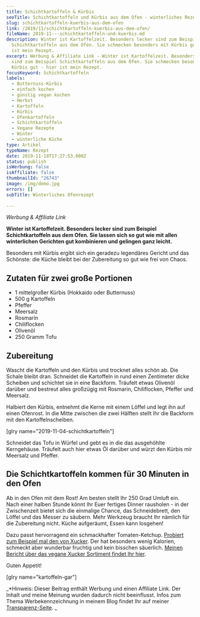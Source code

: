 ```yaml
---
title: Schichtkartoffeln & Kürbis
seoTitle: Schichtkartoffeln und Kürbis aus dem Ofen - winterliches Rezept
slug: schichtkartoffeln-kuerbis-aus-dem-ofen
link: /2019/11/schichtkartoffeln-kuerbis-aus-dem-ofen/
fileName: 2019-11---schichtkartoffeln-und-kuerbis.md
description: Winter ist Kartoffelzeit. Besonders lecker sind zum Beispiel
  Schichtkartoffeln aus dem Ofen. Sie schmecken besonders mit Kürbis gut - hier
  ist mein Rezept.
excerpt: Werbung & Affiliate Link - Winter ist Kartoffelzeit. Besonders lecker
  sind zum Beispiel Schichtkartoffeln aus dem Ofen. Sie schmecken besonders mit
  Kürbis gut - hier ist mein Rezept.
focusKeyword: Schichtkartoffeln
labels:
  - Butternuss-Kürbis
  - einfach kochen
  - günstig vegan kochen
  - Herbst
  - Kartoffeln
  - Kürbis
  - Ofenkartoffeln
  - Schichtkartoffeln
  - Vegane Rezepte
  - Winter
  - winterliche Küche
type: Artikel
typeName: Rezept
date: 2019-11-18T17:27:53.000Z
status: publish
isWerbung: false
isAffiliate: false
thumbnailId: "26743"
image: /img/demo.jpg
errors: []
subTitle: Winterliches Ofenrezept
  
---
```


_Werbung &amp; Affiliate Link_

**Winter ist Kartoffelzeit. Besonders lecker sind zum Beispiel Schichtkartoffeln
aus dem Ofen. Sie lassen sich so gut wie mit allen winterlichen Gerichten gut
kombinieren und gelingen ganz leicht.**

Besonders mit Kürbis ergibt sich ein geradezu legendäres Gericht und das
Schönste: die Küche bleibt bei der Zubereitung so gut wie frei von Chaos.

## Zutaten für zwei große Portionen

- 1 mittelgroßer Kürbis (Hokkaido oder Butternuss)
- 500 g Kartoffeln
- Pfeffer
- Meersalz
- Rosmarin
- Chiliflocken
- Olivenöl
- 250 Gramm Tofu

## Zubereitung

Wascht die Kartoffeln und den Kürbis und trocknet alles schön ab. Die Schale
bleibt dran. Schneidet die Kartoffeln in rund einen Zentimeter dicke Scheiben
und schichtet sie in eine Backform. Träufelt etwas Olivenöl darüber und bestreut
alles großzügig mit Rosmarin, Chiliflocken, Pfeffer und Meersalz.

Halbiert den Kürbis, entnehmt die Kerne mit einem Löffel und legt ihn auf einen
Ofenrost. In die Mitte zwischen die zwei Hälften stellt Ihr die Backform mit den
Kartoffelnscheiben.

[glry name="2019-11-04-schichtkartoffeln"]

Schneidet das Tofu in Würfel und gebt es in die das ausgehöhlte Kerngehäuse.
Träufelt auch hier etwas Öl darüber und würzt den Kürbis mir Meersalz und
Pfeffer.

## Die Schichtkartoffeln kommen für 30 Minuten in den Ofen

Ab in den Ofen mit dem Rost! Am besten stellt Ihr 250 Grad Umluft ein. Nach
einer halben Stunde könnt Ihr Euer fertiges Dinner rausholen - in der
Zwischenzeit bietet sich die einmalige Chance, das Schneidebrett, den Löffel und
das Messer zu säubern. Mehr Werkzeug braucht Ihr nämlich für die Zubereitung
nicht. Küche aufgeräumt, Essen kann losgehen!

Dazu passt hervorragend ein schmackhafter Tomaten-Ketchup.
[Probiert zum Beispiel mal den von Xucker](http://tidd.ly/3a78d1a7). Der hat
besonders wenig Kalorien, schmeckt aber wunderbar fruchtig und kein bisschen
säuerlich.
[Meinen Bericht über das vegane Xucker Sortiment findet Ihr hier](https://wp.me/p533wO-6WI).

Guten Appetit!

[glry name="kartoffeln-gar"]

_\*Hinweis: Dieser Beitrag enthält Werbung und einen Affiliate Link. Der Inhalt
und meine Meinung wurden dadurch nicht beeinflusst. Infos zum Thema
Werbekennzeichnung in meinem Blog findet Ihr auf meiner 
[Transparenz-Seite](/werbung/). _

  